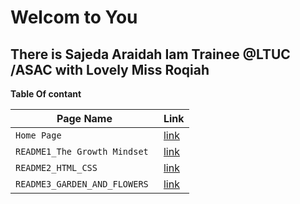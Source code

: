   # Welcom to You 
  
  ## There is Sajeda Araidah Iam Trainee @LTUC /ASAC with Lovely Miss  Roqiah     


**Table Of contant**

|  Page Name | Link |
| --- | --- |
| `Home Page` | [link](https://github.com/Sajeda-Araidah/reading-notes) |
|`README1_The Growth Mindset `|[link](README2_The_Growth_Mindset.md)|
| `README2_HTML_CSS` | [link](README3_HTML_CSS.md)   |
|`README3_GARDEN_AND_FLOWERS`|[link](https://sajeda-araidah.github.io/lab03/)|













